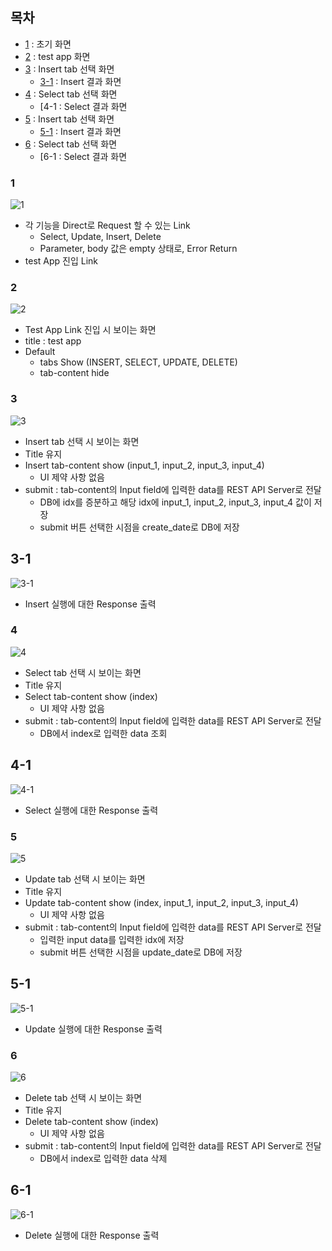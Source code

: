 ## 목차
- [1](#1) : 초기 화면
- [2](#2) : test app 화면
- [3](#3) : Insert tab 선택 화면
  - [3-1](#3-1) : Insert 결과 화면
- [4](#4) : Select tab 선택 화면
  - [4-1[](#4-1) : Select 결과 화면
- [5](#5) : Insert tab 선택 화면
  - [5-1](#5-1) : Insert 결과 화면
- [6](#6) : Select tab 선택 화면
  - [6-1[](#6-1) : Select 결과 화면

### 1
![1](https://github.com/user-attachments/assets/cd8f7eee-9245-4a5f-86ab-e1ca07727c1b)
- 각 기능을 Direct로 Request 할 수 있는 Link
  - Select, Update, Insert, Delete
  - Parameter, body 값은 empty 상태로, Error Return
- test App 진입 Link

### 2
![2](https://github.com/user-attachments/assets/d2e7ba34-7dc0-4cac-a029-731a805871cd)
- Test App Link 진입 시 보이는 화면
- title : test app
- Default
  - tabs Show (INSERT, SELECT, UPDATE, DELETE)
  - tab-content hide
 
### 3
![3](https://github.com/user-attachments/assets/118d84f4-2aad-4552-a6ff-6cc2f225c6a9)
- Insert tab 선택 시 보이는 화면
- Title 유지
- Insert tab-content show (input_1, input_2, input_3, input_4)
  - UI 제약 사항 없음
- submit : tab-content의 Input field에 입력한 data를 REST API Server로 전달
  - DB에 idx를 증분하고 해당 idx에 input_1, input_2, input_3, input_4 값이 저장
  - submit 버튼 선택한 시점을 create_date로 DB에 저장

## 3-1
![3-1](https://github.com/user-attachments/assets/2fe1698a-5a1e-46a1-9669-2e08392ac51b)
- Insert 실행에 대한 Response 출력

### 4
![4](https://github.com/user-attachments/assets/b2a79dc1-7f39-4bad-8e5b-7a5e9d3af67b)
- Select tab 선택 시 보이는 화면
- Title 유지
- Select tab-content show (index)
  - UI 제약 사항 없음
- submit : tab-content의 Input field에 입력한 data를 REST API Server로 전달
  - DB에서 index로 입력한 data 조회

## 4-1
![4-1](https://github.com/user-attachments/assets/255fbb9b-3c90-45d9-ae4b-68fd6236bbd1)
- Select 실행에 대한 Response 출력

### 5
![5](https://github.com/user-attachments/assets/a1438889-cbc2-4595-b865-e77b9187d8ec)
- Update tab 선택 시 보이는 화면
- Title 유지
- Update tab-content show (index, input_1, input_2, input_3, input_4)
  - UI 제약 사항 없음
- submit : tab-content의 Input field에 입력한 data를 REST API Server로 전달
  - 입력한 input data를 입력한 idx에 저장
  - submit 버튼 선택한 시점을 update_date로 DB에 저장

## 5-1
![5-1](https://github.com/user-attachments/assets/497a0cdc-b7fa-47ef-8da3-a62e3919d96a)
- Update 실행에 대한 Response 출력


### 6
![6](https://github.com/user-attachments/assets/85478d2a-0b67-45cb-861a-ac553d160603)
- Delete tab 선택 시 보이는 화면
- Title 유지
- Delete tab-content show (index)
  - UI 제약 사항 없음
- submit : tab-content의 Input field에 입력한 data를 REST API Server로 전달
  - DB에서 index로 입력한 data 삭제

## 6-1
![6-1](https://github.com/user-attachments/assets/47237cfd-2142-4839-96be-e77c335357f9)
- Delete 실행에 대한 Response 출력
